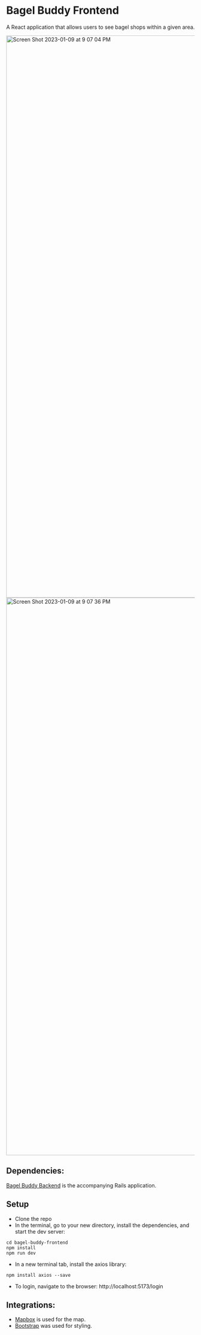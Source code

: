 # Bagel Buddy Frontend

A React application that allows users to see bagel shops within a given area. 

<img width="1499" alt="Screen Shot 2023-01-09 at 9 07 04 PM" src="https://user-images.githubusercontent.com/53487342/211445634-d4601c81-cec9-4a84-a404-0b3e262e6054.png">

<img width="1487" alt="Screen Shot 2023-01-09 at 9 07 36 PM" src="https://user-images.githubusercontent.com/53487342/211445679-1c6276cd-79d3-4435-a4e6-b144a462ba2c.png">


## Dependencies:
 [Bagel Buddy Backend](https://github.com/afolta/bagel-buddy) is the accompanying Rails application. 
 
## Setup
- Clone the repo
- In the terminal, go to your new directory, install the dependencies, and start the dev server:
```
cd bagel-buddy-frontend
npm install
npm run dev
```
- In a new terminal tab, install the axios library:
```
npm install axios --save
```

- To login, navigate to the browser: http://localhost:5173/login

## Integrations:
- [Mapbox](https://docs.mapbox.com/help/tutorials/use-mapbox-gl-js-with-react) is used for the map.
- [Bootstrap](https://create-react-app.dev/docs/adding-bootstrap) was used for styling. 
